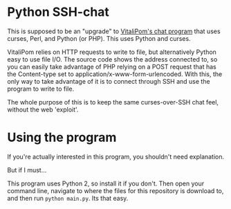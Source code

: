 # Python SSH-chat
This is supposed to be an "upgrade" to [VitaliPom's chat program](https://github.com/VitaliPom/chatapp) that uses curses, Perl, and Python (or PHP). This uses Python and curses.

VitaliPom relies on HTTP requests to write to file, but alternatively Python easy to use file I/O. The source code shows the address connected to, so you can easily take advantage of PHP relying on a POST request that has the Content-type set to application/x-www-form-urlencoded. With this, the only way to take advantage of it is to connect through SSH and use the program to write to file.

The whole purpose of this is to keep the same curses-over-SSH chat feel, without the web 'exploit'.

# Using the program
If you're actually interested in this program, you shouldn't need explanation.

But if I must...

This program uses Python 2, so install it if you don't. Then open your command line, navigate to where the files for this repository is download to, and then run `python main.py`. Its that easy.
